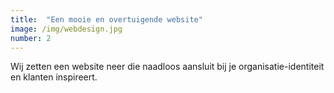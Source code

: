 ```yaml
---
title:  "Een mooie en overtuigende website"
image: /img/webdesign.jpg
number: 2
---
```

Wij zetten een website neer die naadloos aansluit bij je organisatie-identiteit en klanten inspireert.
